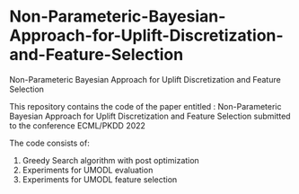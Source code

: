 # Non-Parameteric-Bayesian-Approach-for-Uplift-Discretization-and-Feature-Selection
Non-Parameteric Bayesian Approach for Uplift Discretization and Feature Selection

This repository contains the code of the paper entitled : Non-Parameteric Bayesian Approach for Uplift Discretization and Feature Selection submitted to  the conference ECML/PKDD 2022

The code consists of:

1. Greedy Search algorithm with post optimization
2. Experiments for UMODL evaluation
3. Experiments for UMODL feature selection


